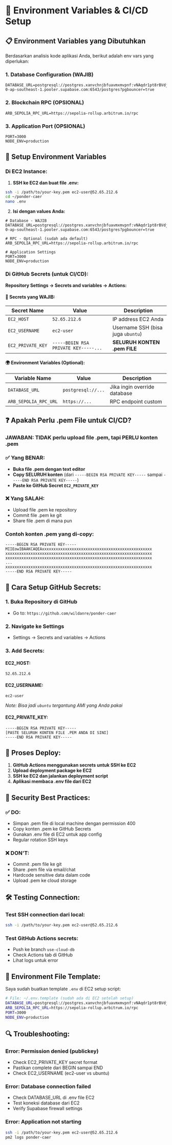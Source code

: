# 🔐 Environment Variables & CI/CD Setup

## 📋 Environment Variables yang Dibutuhkan

Berdasarkan analisis kode aplikasi Anda, berikut adalah env vars yang diperlukan:

### **1. Database Configuration (WAJIB)**
```env
DATABASE_URL=postgresql://postgres.xanvchnjbfuavmxmvpnf:vNAqdr1pt8rBVdja@aws-0-ap-southeast-1.pooler.supabase.com:6543/postgres?pgbouncer=true
```

### **2. Blockchain RPC (OPSIONAL)**
```env
ARB_SEPOLIA_RPC_URL=https://sepolia-rollup.arbitrum.io/rpc
```

### **3. Application Port (OPSIONAL)**
```env
PORT=3000
NODE_ENV=production
```

## 🔧 Setup Environment Variables

### **Di EC2 Instance:**

1. **SSH ke EC2 dan buat file .env:**
```bash
ssh -i /path/to/your-key.pem ec2-user@52.65.212.6
cd ~/ponder-caer
nano .env
```

2. **Isi dengan values Anda:**
```env
# Database - WAJIB
DATABASE_URL=postgresql://postgres.xanvchnjbfuavmxmvpnf:vNAqdr1pt8rBVdja@aws-0-ap-southeast-1.pooler.supabase.com:6543/postgres?pgbouncer=true

# RPC - Optional (sudah ada default)
ARB_SEPOLIA_RPC_URL=https://sepolia-rollup.arbitrum.io/rpc

# Application Settings
PORT=3000
NODE_ENV=production
```

### **Di GitHub Secrets (untuk CI/CD):**

**Repository Settings → Secrets and variables → Actions:**

#### **🔐 Secrets yang WAJIB:**
| Secret Name | Value | Description |
|-------------|-------|-------------|
| `EC2_HOST` | `52.65.212.6` | IP address EC2 Anda |
| `EC2_USERNAME` | `ec2-user` | Username SSH (bisa juga `ubuntu`) |
| `EC2_PRIVATE_KEY` | `-----BEGIN RSA PRIVATE KEY-----...` | **SELURUH KONTEN .pem FILE** |

#### **🌍 Environment Variables (Optional):**
| Variable Name | Value | Description |
|---------------|-------|-------------|
| `DATABASE_URL` | `postgresql://...` | Jika ingin override database |
| `ARB_SEPOLIA_RPC_URL` | `https://...` | RPC endpoint custom |

## ❓ **Apakah Perlu .pem File untuk CI/CD?**

### **JAWABAN: TIDAK perlu upload file .pem, tapi PERLU konten .pem**

### ✅ **Yang BENAR:**
- **Buka file .pem dengan text editor**
- **Copy SELURUH konten** (dari `-----BEGIN RSA PRIVATE KEY-----` sampai `-----END RSA PRIVATE KEY-----`)
- **Paste ke GitHub Secret `EC2_PRIVATE_KEY`**

### ❌ **Yang SALAH:**
- Upload file .pem ke repository
- Commit file .pem ke git
- Share file .pem di mana pun

### **Contoh konten .pem yang di-copy:**
```
-----BEGIN RSA PRIVATE KEY-----
MIIEowIBAAKCAQEAxxxxxxxxxxxxxxxxxxxxxxxxxxxxxxxxxxxxxxxxxxxxxxxx
xxxxxxxxxxxxxxxxxxxxxxxxxxxxxxxxxxxxxxxxxxxxxxxxxxxxxxxxxxxxxxxx
xxxxxxxxxxxxxxxxxxxxxxxxxxxxxxxxxxxxxxxxxxxxxxxxxxxxxxxxxxxxxxxx
...
xxxxxxxxxxxxxxxxxxxxxxxxxxxxxxxxxxxxxxxxxxxxxxxxxxxxxxxxxxxxxxxx
-----END RSA PRIVATE KEY-----
```

## 🔧 **Cara Setup GitHub Secrets:**

### **1. Buka Repository di GitHub**
- Go to: `https://github.com/wildanre/ponder-caer`

### **2. Navigate ke Settings**
- Settings → Secrets and variables → Actions

### **3. Add Secrets:**

#### **EC2_HOST:**
```
52.65.212.6
```

#### **EC2_USERNAME:**
```
ec2-user
```
*Note: Bisa jadi `ubuntu` tergantung AMI yang Anda pakai*

#### **EC2_PRIVATE_KEY:**
```
-----BEGIN RSA PRIVATE KEY-----
[PASTE SELURUH KONTEN FILE .PEM ANDA DI SINI]
-----END RSA PRIVATE KEY-----
```

## 🚀 **Proses Deploy:**

1. **GitHub Actions menggunakan secrets untuk SSH ke EC2**
2. **Upload deployment package ke EC2**
3. **SSH ke EC2 dan jalankan deployment script**
4. **Aplikasi membaca .env file dari EC2**

## 🔐 **Security Best Practices:**

### ✅ **DO:**
- Simpan .pem file di local machine dengan permission 400
- Copy konten .pem ke GitHub Secrets
- Gunakan .env file di EC2 untuk app config
- Regular rotation SSH keys

### ❌ **DON'T:**
- Commit .pem file ke git
- Share .pem file via email/chat
- Hardcode sensitive data dalam code
- Upload .pem ke cloud storage

## 🛠️ **Testing Connection:**

### **Test SSH connection dari local:**
```bash
ssh -i /path/to/your-key.pem ec2-user@52.65.212.6
```

### **Test GitHub Actions secrets:**
- Push ke branch `use-cloud-db`
- Check Actions tab di GitHub
- Lihat logs untuk error

## 📝 **Environment File Template:**

Saya sudah buatkan template `.env` di EC2 setup script:

```bash
# File: ~/.env.template (sudah ada di EC2 setelah setup)
DATABASE_URL=postgresql://postgres.xanvchnjbfuavmxmvpnf:vNAqdr1pt8rBVdja@aws-0-ap-southeast-1.pooler.supabase.com:6543/postgres?pgbouncer=true
ARB_SEPOLIA_RPC_URL=https://sepolia-rollup.arbitrum.io/rpc
PORT=3000
NODE_ENV=production
```

## 🔍 **Troubleshooting:**

### **Error: Permission denied (publickey)**
- Check EC2_PRIVATE_KEY secret format
- Pastikan complete dari BEGIN sampai END
- Check EC2_USERNAME (ec2-user vs ubuntu)

### **Error: Database connection failed**
- Check DATABASE_URL di .env file EC2
- Test koneksi database dari EC2
- Verify Supabase firewall settings

### **Error: Application not starting**
```bash
ssh -i /path/to/your-key.pem ec2-user@52.65.212.6
pm2 logs ponder-caer
```

